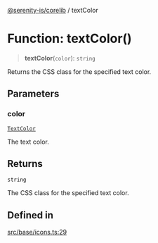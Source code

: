 [@serenity-is/corelib](../README.md) / textColor

# Function: textColor()

> **textColor**(`color`): `string`

Returns the CSS class for the specified text color.

## Parameters

### color

[`TextColor`](../type-aliases/TextColor.md)

The text color.

## Returns

`string`

The CSS class for the specified text color.

## Defined in

[src/base/icons.ts:29](https://github.com/serenity-is/serenity/blob/master/packages/corelib/src/base/icons.ts#L29)
